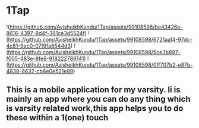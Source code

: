 # 1Tap 

!(https://github.com/AvisheikhKundu/1Tap/assets/99108598/be43426e-8616-4397-8d4f-361ce3d5524f)
!(https://github.com/AvisheikhKundu/1Tap/assets/99108598/6721aaf4-97dc-4c81-9ec0-07f9fa6544d3)
!(https://github.com/AvisheikhKundu/1Tap/assets/99108598/5ce3b897-f005-483e-8fe8-918222789141)
!(https://github.com/AvisheikhKundu/1Tap/assets/99108598/0ff707b2-e87b-4838-8637-cb6e0e521e89)

## This is a mobile application for my varsity. Ii is mainly an app where you can do any thing which is varsity related work,this app helps you to do these within a 1(one) touch



